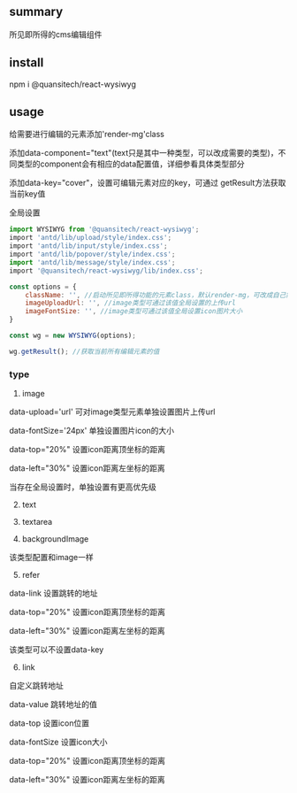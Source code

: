 ## summary
所见即所得的cms编辑组件

## install
npm i @quansitech/react-wysiwyg 

## usage
给需要进行编辑的元素添加'render-mg'class

添加data-component="text"(text只是其中一种类型，可以改成需要的类型)，不同类型的component会有相应的data配置值，详细参看具体类型部分

添加data-key="cover"，设置可编辑元素对应的key，可通过 getResult方法获取当前key值

全局设置
```js
import WYSIWYG from '@quansitech/react-wysiwyg';
import 'antd/lib/upload/style/index.css';
import 'antd/lib/input/style/index.css';
import 'antd/lib/popover/style/index.css';
import 'antd/lib/message/style/index.css';
import '@quansitech/react-wysiwyg/lib/index.css';

const options = {
    className: '', //启动所见即所得功能的元素class，默认render-mg，可改成自己需要的值
    imageUploadUrl: '', //image类型可通过该值全局设置的上传url
    imageFontSize: '', //image类型可通过该值全局设置icon图片大小
}

const wg = new WYSIWYG(options);

wg.getResult(); //获取当前所有编辑元素的值
```

### type
1. image  

data-upload='url' 可对image类型元素单独设置图片上传url

data-fontSize='24px' 单独设置图片icon的大小

data-top="20%" 设置icon距离顶坐标的距离

data-left="30%" 设置icon距离左坐标的距离

当存在全局设置时，单独设置有更高优先级

2. text

3. textarea

4. backgroundImage

该类型配置和image一样

5. refer

data-link 设置跳转的地址

data-top="20%" 设置icon距离顶坐标的距离

data-left="30%" 设置icon距离左坐标的距离

该类型可以不设置data-key

6. link

自定义跳转地址

data-value 跳转地址的值

data-top 设置icon位置

data-fontSize 设置icon大小

data-top="20%" 设置icon距离顶坐标的距离

data-left="30%" 设置icon距离左坐标的距离
